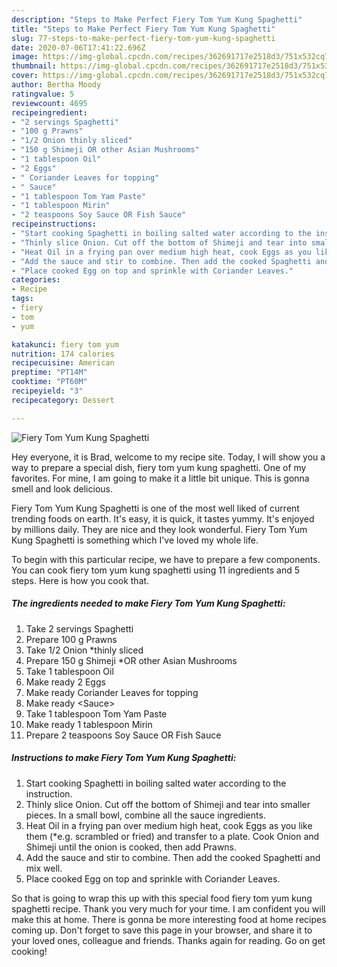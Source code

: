 ```yaml
---
description: "Steps to Make Perfect Fiery Tom Yum Kung Spaghetti"
title: "Steps to Make Perfect Fiery Tom Yum Kung Spaghetti"
slug: 77-steps-to-make-perfect-fiery-tom-yum-kung-spaghetti
date: 2020-07-06T17:41:22.696Z
image: https://img-global.cpcdn.com/recipes/362691717e2518d3/751x532cq70/fiery-tom-yum-kung-spaghetti-recipe-main-photo.jpg
thumbnail: https://img-global.cpcdn.com/recipes/362691717e2518d3/751x532cq70/fiery-tom-yum-kung-spaghetti-recipe-main-photo.jpg
cover: https://img-global.cpcdn.com/recipes/362691717e2518d3/751x532cq70/fiery-tom-yum-kung-spaghetti-recipe-main-photo.jpg
author: Bertha Moody
ratingvalue: 5
reviewcount: 4695
recipeingredient:
- "2 servings Spaghetti"
- "100 g Prawns"
- "1/2 Onion thinly sliced"
- "150 g Shimeji OR other Asian Mushrooms"
- "1 tablespoon Oil"
- "2 Eggs"
- " Coriander Leaves for topping"
- " Sauce"
- "1 tablespoon Tom Yam Paste"
- "1 tablespoon Mirin"
- "2 teaspoons Soy Sauce OR Fish Sauce"
recipeinstructions:
- "Start cooking Spaghetti in boiling salted water according to the instruction."
- "Thinly slice Onion. Cut off the bottom of Shimeji and tear into smaller pieces. In a small bowl, combine all the sauce ingredients."
- "Heat Oil in a frying pan over medium high heat, cook Eggs as you like them (*e.g. scrambled or fried) and transfer to a plate. Cook Onion and Shimeji until the onion is cooked, then add Prawns."
- "Add the sauce and stir to combine. Then add the cooked Spaghetti and mix well."
- "Place cooked Egg on top and sprinkle with Coriander Leaves."
categories:
- Recipe
tags:
- fiery
- tom
- yum

katakunci: fiery tom yum 
nutrition: 174 calories
recipecuisine: American
preptime: "PT14M"
cooktime: "PT60M"
recipeyield: "3"
recipecategory: Dessert

---
```



![Fiery Tom Yum Kung Spaghetti](https://img-global.cpcdn.com/recipes/362691717e2518d3/751x532cq70/fiery-tom-yum-kung-spaghetti-recipe-main-photo.jpg)

Hey everyone, it is Brad, welcome to my recipe site. Today, I will show you a way to prepare a special dish, fiery tom yum kung spaghetti. One of my favorites. For mine, I am going to make it a little bit unique. This is gonna smell and look delicious.



Fiery Tom Yum Kung Spaghetti is one of the most well liked of current trending foods on earth. It's easy, it is quick, it tastes yummy. It's enjoyed by millions daily. They are nice and they look wonderful. Fiery Tom Yum Kung Spaghetti is something which I've loved my whole life.


To begin with this particular recipe, we have to prepare a few components. You can cook fiery tom yum kung spaghetti using 11 ingredients and 5 steps. Here is how you cook that.

<!--inarticleads1-->

##### The ingredients needed to make Fiery Tom Yum Kung Spaghetti:

1. Take 2 servings Spaghetti
1. Prepare 100 g Prawns
1. Take 1/2 Onion *thinly sliced
1. Prepare 150 g Shimeji *OR other Asian Mushrooms
1. Take 1 tablespoon Oil
1. Make ready 2 Eggs
1. Make ready  Coriander Leaves for topping
1. Make ready  &lt;Sauce&gt;
1. Take 1 tablespoon Tom Yam Paste
1. Make ready 1 tablespoon Mirin
1. Prepare 2 teaspoons Soy Sauce OR Fish Sauce




<!--inarticleads2-->

##### Instructions to make Fiery Tom Yum Kung Spaghetti:

1. Start cooking Spaghetti in boiling salted water according to the instruction.
1. Thinly slice Onion. Cut off the bottom of Shimeji and tear into smaller pieces. In a small bowl, combine all the sauce ingredients.
1. Heat Oil in a frying pan over medium high heat, cook Eggs as you like them (*e.g. scrambled or fried) and transfer to a plate. Cook Onion and Shimeji until the onion is cooked, then add Prawns.
1. Add the sauce and stir to combine. Then add the cooked Spaghetti and mix well.
1. Place cooked Egg on top and sprinkle with Coriander Leaves.




So that is going to wrap this up with this special food fiery tom yum kung spaghetti recipe. Thank you very much for your time. I am confident you will make this at home. There is gonna be more interesting food at home recipes coming up. Don't forget to save this page in your browser, and share it to your loved ones, colleague and friends. Thanks again for reading. Go on get cooking!
